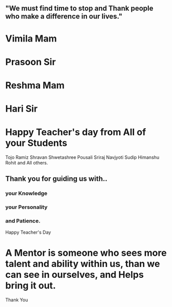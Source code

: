 

## "We must find time to stop and Thank people who make a difference in our lives."

# Vimila Mam
# Prasoon Sir
# Reshma Mam
# Hari Sir
			
# Happy Teacher's day from All of your Students

Tojo
Ramiz
Shravan
Shwetashree
Pousali
Sriraj
Navjyoti
Sudip
Himanshu
Rohit 
and All others.

## Thank you for guiding us with..
### your Knowledge
### your Personality 
### and Patience.
Happy Teacher's Day

# A Mentor is someone who sees more talent and ability within us, than we can see in ourselves, and Helps bring it out. 
Thank You
